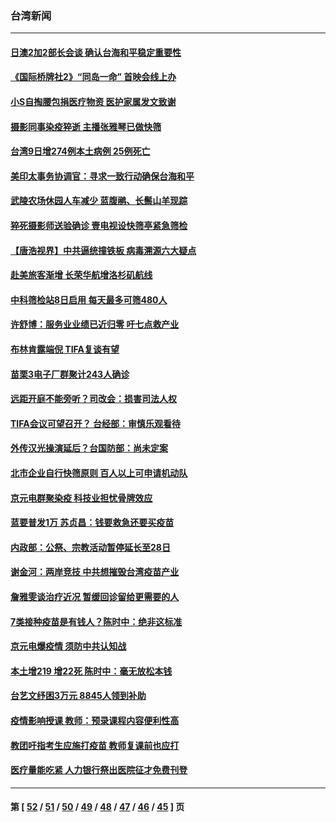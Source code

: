 ### 台湾新闻
---
#### [日澳2加2部长会谈 确认台海和平稳定重要性](../../pages/ncid1349361/n13009635.md) 
#### [《国际桥牌社2》“同岛一命” 首映会线上办](../../pages/ncid1349361/n13009644.md) 
#### [小S自掏腰包捐医疗物资 医护家属发文致谢](../../pages/ncid1349361/n13008932.md) 
#### [摄影同事染疫猝逝 主播张雅琴已做快筛](../../pages/ncid1349361/n13009352.md) 
#### [台湾9日增274例本土病例 25例死亡](../../pages/ncid1349361/n13009345.md) 
#### [美印太事务协调官：寻求一致行动确保台海和平](../../pages/ncid1349361/n13008939.md) 
#### [武陵农场休园人车减少 蓝腹鹇、长鬃山羊现踪](../../pages/ncid1349361/n13009053.md) 
#### [猝死摄影师送验确诊 壹电视设快筛亭紧急筛检](../../pages/ncid1349361/n13008989.md) 
#### [【唐浩视界】中共逼统撞铁板 病毒溯源六大疑点](../../pages/ncid1349361/n13007758.md) 
#### [赴美旅客渐增 长荣华航增洛杉矶航线](../../pages/ncid1349361/n13007591.md) 
#### [中科筛检站8日启用 每天最多可筛480人](../../pages/ncid1349361/n13007588.md) 
#### [许舒博：服务业业绩已近归零 吁七点救产业](../../pages/ncid1349361/n13007597.md) 
#### [布林肯露端倪 TIFA复谈有望](../../pages/ncid1349361/n13007594.md) 
#### [苗栗3电子厂群聚计243人确诊](../../pages/ncid1349361/n13007600.md) 
#### [远距开庭不能旁听？司改会：损害司法人权](../../pages/ncid1349361/n13007603.md) 
#### [TIFA会议可望召开？ 台经部：审慎乐观看待](../../pages/ncid1349361/n13007605.md) 
#### [外传汉光操演延后？台国防部：尚未定案](../../pages/ncid1349361/n13007697.md) 
#### [北市企业自行快筛原则 百人以上可申请机动队](../../pages/ncid1349361/n13007699.md) 
#### [京元电群聚染疫 科技业担忧骨牌效应](../../pages/ncid1349361/n13007701.md) 
#### [蓝要普发1万 苏贞昌：钱要救急还要买疫苗](../../pages/ncid1349361/n13007704.md) 
#### [内政部：公祭、宗教活动暂停延长至28日](../../pages/ncid1349361/n13007707.md) 
#### [谢金河：两岸竞技 中共想摧毁台湾疫苗产业](../../pages/ncid1349361/n13007500.md) 
#### [詹雅雯谈治疗近况 暂缓回诊留给更需要的人](../../pages/ncid1349361/n13007559.md) 
#### [7类接种疫苗是有钱人？陈时中：绝非这标准](../../pages/ncid1349361/n13007781.md) 
#### [京元电爆疫情 须防中共认知战](../../pages/ncid1349361/n13007783.md) 
#### [本土增219 增22死 陈时中：毫无放松本钱](../../pages/ncid1349361/n13007786.md) 
#### [台艺文纾困3万元 8845人领到补助](../../pages/ncid1349361/n13007709.md) 
#### [疫情影响授课 教师：预录课程内容便利性高](../../pages/ncid1349361/n13007716.md) 
#### [教团吁指考生应施打疫苗 教师复课前也应打](../../pages/ncid1349361/n13007721.md) 
#### [医疗量能吃紧 人力银行祭出医院征才免费刊登](../../pages/ncid1349361/n13007723.md) 

---
#### 第 [ [52](./52.md) / [51](./51.md) / [50](./50.md) / [49](./49.md) / [48](./48.md) / [47](./47.md) / [46](./46.md) / [45](./45.md) ] 页
